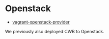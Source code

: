 # Openstack

* [vagrant-openstack-provider](https://github.com/ggiamarchi/vagrant-openstack-provider)

We previously also deployed CWB to Openstack.

